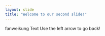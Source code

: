 ```yaml
---
layout: slide
title: "Welcome to our second slide!"
---
```

fanweikung Text
Use the left arrow to go back!

